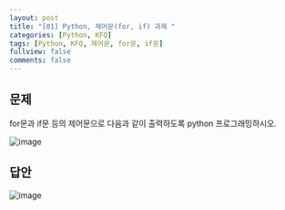 ```yaml
---
layout: post
title: "[01] Python, 제어문(for, if) 과제 "
categories: [Python, KFQ]
tags: [Python, KFQ, 제어문, for문, if문]
fullview: false
comments: false
---
```


## 문제
for문과 if문 등의 제어문으로 다음과 같이 출력하도록 python 프로그래밍하시오.

![image](https://user-images.githubusercontent.com/84369912/126753356-20a33a77-9c18-45e8-8bd7-bfba28ac4e3f.png)


## 답안
![image](https://user-images.githubusercontent.com/84369912/126753395-c035f87f-318f-45d9-99b9-d00f8135ba66.png)
